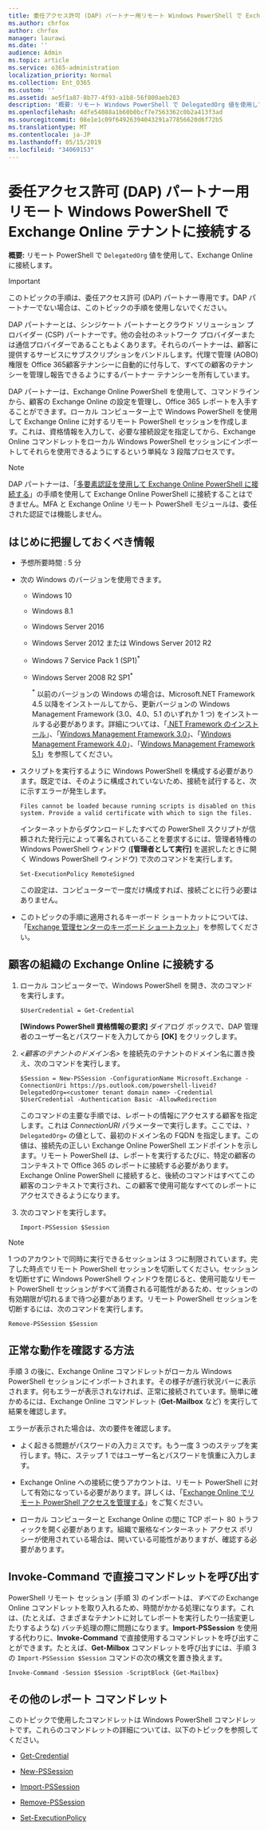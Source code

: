 ```yaml
---
title: 委任アクセス許可 (DAP) パートナー用リモート Windows PowerShell で Exchange Online テナントに接続する
ms.author: chrfox
author: chrfox
manager: laurawi
ms.date: ''
audience: Admin
ms.topic: article
ms.service: o365-administration
localization_priority: Normal
ms.collection: Ent_O365
ms.custom: ''
ms.assetid: ae5f1a87-8b77-4f93-a1b8-56f800aeb283
description: '概要: リモート Windows PowerShell で DelegatedOrg 値を使用して、Exchange Online に接続します。'
ms.openlocfilehash: 4dfe54088a1b60b0bcf7e7563362c0b2a413f3ad
ms.sourcegitcommit: 08e1e1c09f64926394043291a77856620d6f72b5
ms.translationtype: MT
ms.contentlocale: ja-JP
ms.lasthandoff: 05/15/2019
ms.locfileid: "34069153"
---
```

# <a name="connect-to-exchange-online-tenants-with-remote-windows-powershell-for-delegated-access-permissions-dap-partners"></a>委任アクセス許可 (DAP) パートナー用リモート Windows PowerShell で Exchange Online テナントに接続する

 **概要:** リモート PowerShell で `DelegatedOrg` 値を使用して、Exchange Online に接続します。

> [!IMPORTANT]
> このトピックの手順は、委任アクセス許可 (DAP) パートナー専用です。DAP パートナーでない場合は、このトピックの手順を使用しないでください。 
  
DAP パートナーとは、シンジケート パートナーとクラウド ソリューション プロバイダー (CSP) パートナーです。他の会社のネットワーク プロバイダーまたは通信プロバイダーであることもよくあります。それらのパートナーは、顧客に提供するサービスにサブスクリプションをバンドルします。代理で管理 (AOBO) 権限を Office 365顧客テナンシーに自動的に付与して、すべての顧客のテナンシーを管理し報告できるようにするパートナー テナンシーを所有しています。

DAP パートナーは、Exchange Online PowerShell を使用して、コマンドラインから、顧客の Exchange Online の設定を管理し、Office 365 レポートを入手することができます。ローカル コンピューター上で Windows PowerShell を使用して Exchange Online に対するリモート PowerShell セッションを作成します。これは、資格情報を入力して、必要な接続設定を指定してから、Exchange Online コマンドレットをローカル Windows PowerShell セッションにインポートしてそれらを使用できるようにするという単純な 3 段階プロセスです。

> [!NOTE]
> DAP パートナーは、「[多要素認証を使用して Exchange Online PowerShell に接続する](https://docs.microsoft.com/powershell/exchange/exchange-online/connect-to-exchange-online-powershell/mfa-connect-to-exchange-online-powershell)」の手順を使用して Exchange Online PowerShell に接続することはできません。MFA と Exchange Online リモート PowerShell モジュールは、委任された認証では機能しません。
  
## <a name="what-do-you-need-to-know-before-you-begin"></a>はじめに把握しておくべき情報

- 予想所要時間 : 5 分

- 次の Windows のバージョンを使用できます。
    
  - Windows 10

  - Windows 8.1

  - Windows Server 2016

  - Windows Server 2012 または Windows Server 2012 R2

  - Windows 7 Service Pack 1 (SP1)<sup>*</sup>

  - Windows Server 2008 R2 SP1<sup>*</sup>

    <sup>*</sup> 以前のバージョンの Windows の場合は、Microsoft.NET Framework 4.5 以降をインストールしてから、更新バージョンの Windows Management Framework (3.0、4.0、5.1 のいずれか 1 つ) をインストールする必要があります。詳細については、「[.NET Framework のインストール](https://go.microsoft.com/fwlink/p/?LinkId=257868)」、「[Windows Management Framework 3.0](https://go.microsoft.com/fwlink/p/?LinkId=272757)」、「[Windows Management Framework 4.0](https://go.microsoft.com/fwlink/p/?LinkId=391344)」、「[Windows Management Framework 5.1](https://aka.ms/wmf5download)」を参照してください。

- スクリプトを実行するように Windows PowerShell を構成する必要があります。既定では、そのように構成されていないため、接続を試行すると、次に示すエラーが発生します。

  `Files cannot be loaded because running scripts is disabled on this system. Provide a valid certificate with which to sign the files.`

  インターネットからダウンロードしたすべての PowerShell スクリプトが信頼された発行元によって署名されていることを要求するには、管理者特権の Windows PowerShell ウィンドウ (**[管理者として実行]** を選択したときに開く Windows PowerShell ウィンドウ) で次のコマンドを実行します。

    ```
    Set-ExecutionPolicy RemoteSigned
    ```

  この設定は、コンピューターで一度だけ構成すれば、接続ごとに行う必要はありません。

- このトピックの手順に適用されるキーボード ショートカットについては、「[Exchange 管理センターのキーボード ショートカット](https://go.microsoft.com/fwlink/p/?LinkId=534017)」を参照してください。

## <a name="connect-to-exchange-online-for-customer-organizations"></a>顧客の組織の Exchange Online に接続する

1. ローカル コンピューターで、Windows PowerShell を開き、次のコマンドを実行します。
    
    ```
    $UserCredential = Get-Credential
    ```

    **[Windows PowerShell 資格情報の要求]** ダイアログ ボックスで、DAP 管理者のユーザー名とパスワードを入力してから **[OK]** をクリックします。
    
2. _\<顧客のテナントのドメイン名\>_ を接続先のテナントのドメイン名に置き換え、次のコマンドを実行します。
    
    ```
    $Session = New-PSSession -ConfigurationName Microsoft.Exchange -ConnectionUri https://ps.outlook.com/powershell-liveid?DelegatedOrg=<customer tenant domain name> -Credential $UserCredential -Authentication Basic -AllowRedirection
    ```

    このコマンドの主要な手順では、レポートの情報にアクセスする顧客を指定します。これは _ConnectionURI_ パラメーターで実行します。ここでは、`?DelegatedOrg=` の値として、最初のドメイン名の FQDN を指定します。この値は、接続先の正しい Exchange Online PowerShell エンドポイントを示します。リモート PowerShell は、レポートを実行するたびに、特定の顧客のコンテキストで Office 365 のレポートに接続する必要があります。Exchange Online PowerShell に接続すると、後続のコマンドはすべてこの顧客のコンテキストで実行され、この顧客で使用可能なすべてのレポートにアクセスできるようになります。
    
3. 次のコマンドを実行します。
    
    ```
    Import-PSSession $Session
    ```

> [!NOTE]
> 1 つのアカウントで同時に実行できるセッションは 3 つに制限されています。完了した時点でリモート PowerShell セッションを切断してください。セッションを切断せずに Windows PowerShell ウィンドウを閉じると、使用可能なリモート PowerShell セッションがすべて消費される可能性があるため、セッションの有効期限が切れるまで待つ必要があります。リモート PowerShell セッションを切断するには、次のコマンドを実行します。

```
Remove-PSSession $Session
```
  
## <a name="how-do-you-know-this-worked"></a>正常な動作を確認する方法

手順 3 の後に、Exchange Online コマンドレットがローカル Windows PowerShell セッションにインポートされます。その様子が進行状況バーに表示されます。何もエラーが表示されなければ、正常に接続されています。簡単に確かめるには、Exchange Online コマンドレット (**Get-Mailbox** など) を実行して結果を確認します。
  
エラーが表示された場合は、次の要件を確認します。
  
- よく起きる問題がパスワードの入力ミスです。もう一度 3 つのステップを実行します。特に、ステップ 1 ではユーザー名とパスワードを慎重に入力します。
    
- Exchange Online への接続に使うアカウントは、リモート PowerShell に対して有効になっている必要があります。詳しくは、「[Exchange Online でリモート PowerShell アクセスを管理する](https://go.microsoft.com/fwlink/p/?LinkId=534018)」をご覧ください。
    
- ローカル コンピューターと Exchange Online の間に TCP ポート 80 トラフィックを開く必要があります。組織で厳格なインターネット アクセス ポリシーが使用されている場合は、開いている可能性がありますが、確認する必要があります。
    
## <a name="call-the-cmdlet-directly-with-invoke-command"></a>Invoke-Command で直接コマンドレットを呼び出す

PowerShell リモート セッション (手順 3) のインポートは、_すべての_ Exchange Online コマンドレットを取り入れるため、時間がかかる処理になります。これは、(たとえば、さまざまなテナントに対してレポートを実行したり一括変更したりするような) バッチ処理の際に問題になります。**Import-PSSession** を使用する代わりに、**Invoke-Command** で直接使用するコマンドレットを呼び出すことができます。たとえば、**Get-Milbox** コマンドレットを呼び出すには、手順 3 の `Import-PSSession $Session` コマンドの次の構文を置き換えます。
  
```
Invoke-Command -Session $Session -ScriptBlock {Get-Mailbox}
```

## <a name="more-reporting-cmdlets"></a>その他のレポート コマンドレット

このトピックで使用したコマンドレットは Windows PowerShell コマンドレットです。これらのコマンドレットの詳細については、以下のトピックを参照してください。
  
- [Get-Credential](https://go.microsoft.com/fwlink/p/?LinkId=389618)
    
- [New-PSSession](https://go.microsoft.com/fwlink/p/?LinkId=389621)
    
- [Import-PSSession](https://go.microsoft.com/fwlink/p/?LinkId=389619)
    
- [Remove-PSSession](https://go.microsoft.com/fwlink/p/?LinkId=389620)
    
- [Set-ExecutionPolicy](https://go.microsoft.com/fwlink/p/?LinkId=389623)
    


